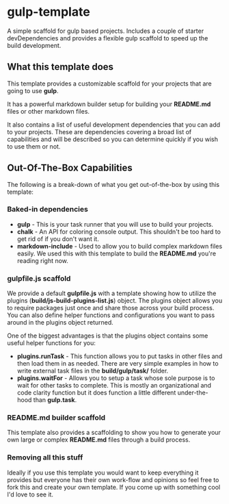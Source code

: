 # gulp-template
A simple scaffold for gulp based projects. Includes a couple of starter devDependencies and provides
a flexible gulp scaffold to speed up the build development.

## What this template does
This template provides a customizable scaffold for your projects that are going to use **gulp**.

It has a powerful markdown builder setup for building your **README.md** files or other markdown
files.

It also contains a list of useful development dependencies that you can add to your projects. These
are dependencies covering a broad list of capabilities and will be described so you can determine
quickly if you wish to use them or not.

## Out-Of-The-Box Capabilities
The following is a break-down of what you get out-of-the-box by using this template:

### Baked-in dependencies
* **gulp** - This is your task runner that you will use to build your projects.
* **chalk** - An API for coloring console output. This shouldn't be too hard to get rid of if you
don't want it.
* **markdown-include** - Used to allow you to build complex markdown files easily. We used this with
this template to build the **README.md** you're reading right now.

### gulpfile.js scaffold
We provide a default **gulpfile.js** with a template showing how to utilize the plugins
(**build/js-build-plugins-list.js**) object. The plugins object allows you to require packages just
once and share those across your build process. You can also define helper functions and
configurations you want to pass around in the plugins object returned.

One of the biggest advantages is that the plugins object contains some useful helper functions for
you:

* **plugins.runTask** - This function allows you to put tasks in other files and then load them in
as needed. There are very simple examples in how to write external task files in the
**build/gulp/task/** folder.
* **plugins.waitFor** - Allows you to setup a task whose sole purpose is to wait for other tasks to
complete. This is mostly an organizational and code clarity function but it does function a little
different under-the-hood than **gulp.task**.

### README.md builder scaffold
This template also provides a scaffolding to show you how to generate your own large or complex
**README.md** files through a build process.

### Removing all this stuff
Ideally if you use this template you would want to keep everything it provides but everyone has
their own work-flow and opinions so feel free to fork this and create your own template. If you come
up with something cool I'd love to see it.

